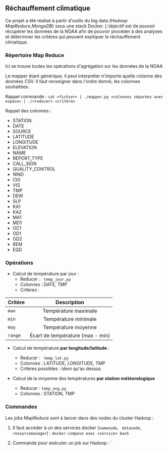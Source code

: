 ## Réchauffement climatique

Ce projet a été réalisé à partir d'outils du big data (*Hadoop MapReduce*,*MongoDB*) sous une stack Docker. L'objectif est de pouvoir récupérer les données de la NOAA afin de pouvoir procéder à des analyses et déterminer les critères qui peuvent expliquer le réchauffement climatique.

### Répertoire Map Reduce

Ici se trouve toutes les opérations d'agrégation sur les données de la NOAA

Le mapper étant générique, il peut interpréter n'importe quelle colonne des données CSV.
Il faut renseigner dans l'ordre donné, les colonnes souhaitées.

Rappel commande : `cat <fichier> | ./mapper.py <colonnes séparées avec espace> | ./<reducer> <critère>`

Rappel des colonnes :

- STATION
- DATE
- SOURCE
- LATITUDE
- LONGITUDE
- ELEVATION
- NAME
- REPORT_TYPE
- CALL_SIGN
- QUALITY_CONTROL
- WND
- CIG
- VIS
- TMP
- DEW
- SLP
- KA1
- KA2
- MA1
- MD1
- OC1
- OD1
- OD2
- REM
- EQD

### Opérations

- Calcul de température par jour :
  - Reducer : ` temp_jour.py` 
  - Colonnes : DATE, TMP
  - Critères :

| Critère | Description | 
| ------- | :----------:|
|  `max`  |  Température maximale | 
|  `min`  |  Température minimale |
|  `moy`  |  Température moyenne  |  
|  `range`|  Écart de température (max - min) |



- Calcul de température **par longitude/latitude** : 
  - Reducer : ` temp_lat.py` 
  - Colonnes : LATITUDE, LONGITUDE, TMP
  - Critères possibles : idem qu'au dessus

- Calcul de la moyenne des températures **par station météorologique** 
  - Reducer : `temp_avg.py` 
  - Colonnes : STATION, TMP

### Commandes

Les jobs MapReduce sont à lancer dans des nodes du cluster Hadoop :

1. Il faut accéder à un des services docker (`namenode`, ` datanode`, `resourcemanager`) : `docker-compose exec <service> bash`

2. Commande pour exécuter un job sur Hadoop :
`